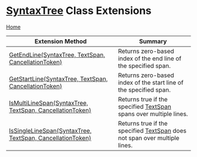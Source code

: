 # [SyntaxTree](https://docs.microsoft.com/en-us/dotnet/api/microsoft.codeanalysis.syntaxtree) Class Extensions <a name="_Top"></a>

[Home](../../../README.md)

| Extension Method | Summary |
| ---------------- | ------- |
| [GetEndLine(SyntaxTree, TextSpan, CancellationToken)](../../../Roslynator/SyntaxTreeExtensions/GetEndLine/README.md#_Top) | Returns zero\-based index of the end line of the specified span\. |
| [GetStartLine(SyntaxTree, TextSpan, CancellationToken)](../../../Roslynator/SyntaxTreeExtensions/GetStartLine/README.md#_Top) | Returns zero\-based index of the start line of the specified span\. |
| [IsMultiLineSpan(SyntaxTree, TextSpan, CancellationToken)](../../../Roslynator/SyntaxTreeExtensions/IsMultiLineSpan/README.md#_Top) | Returns true if the specified [TextSpan](https://docs.microsoft.com/en-us/dotnet/api/microsoft.codeanalysis.text.textspan) spans over multiple lines\. |
| [IsSingleLineSpan(SyntaxTree, TextSpan, CancellationToken)](../../../Roslynator/SyntaxTreeExtensions/IsSingleLineSpan/README.md#_Top) | Returns true if the specified [TextSpan](https://docs.microsoft.com/en-us/dotnet/api/microsoft.codeanalysis.text.textspan) does not span over multiple lines\. |

